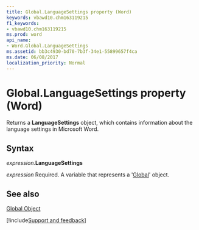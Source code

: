 ```yaml
---
title: Global.LanguageSettings property (Word)
keywords: vbawd10.chm163119215
f1_keywords:
- vbawd10.chm163119215
ms.prod: word
api_name:
- Word.Global.LanguageSettings
ms.assetid: bb3c4930-bd70-7b3f-34e1-55899657f4ca
ms.date: 06/08/2017
localization_priority: Normal
---
```



# Global.LanguageSettings property (Word)

Returns a  **LanguageSettings** object, which contains information about the language settings in Microsoft Word.


## Syntax

_expression_.**LanguageSettings**

_expression_ Required. A variable that represents a '[Global](Word.Global.md)' object.


## See also


[Global Object](Word.Global.md)

[!include[Support and feedback](~/includes/feedback-boilerplate.md)]